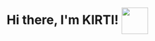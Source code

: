# Hi there, I'm KIRTI! <img src= "https://user-images.githubusercontent.com/87939523/186597189-c0c3dadc-f110-4914-8aa5-2b7fca3e7990.gif" width="60" top='0' height="60" align="center"/>



<!--
**Kirti-Gupta12/Kirti-Gupta12** is a ✨ _special_ ✨ repository because its `README.md` (this file) appears on your GitHub profile.

Here are some ideas to get you started:
 ![hi](https://user-images.githubusercontent.com/87939523/186597189-c0c3dadc-f110-4914-8aa5-2b7fca3e7990.gif)

- 🔭 I’m currently working on ...
- 🌱 I’m currently learning ...
- 👯 I’m looking to collaborate on ...
- 🤔 I’m looking for help with ...
- 💬 Ask me about ...
- 📫 How to reach me: ...
- 😄 Pronouns: ...
- ⚡ Fun fact: ...
-->
